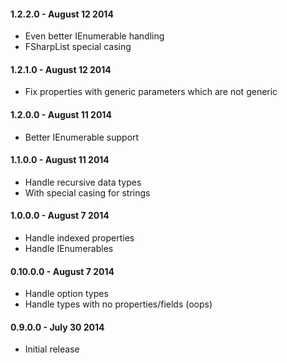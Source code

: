 #### 1.2.2.0 - August 12 2014
* Even better IEnumerable handling
* FSharpList special casing

#### 1.2.1.0 - August 12 2014
* Fix properties with generic parameters which are not generic

#### 1.2.0.0 - August 11 2014
* Better IEnumerable support

#### 1.1.0.0 - August 11 2014
* Handle recursive data types
* With special casing for strings

#### 1.0.0.0 - August 7 2014
* Handle indexed properties
* Handle IEnumerables

#### 0.10.0.0 - August 7 2014
* Handle option types
* Handle types with no properties/fields (oops)

#### 0.9.0.0 - July 30 2014
* Initial release

